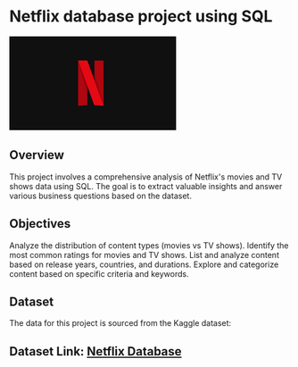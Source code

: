 # Netflix database project using SQL

![Netflix_logo](https://github.com/SuriyaSureshkumar/Netflix_Database/blob/main/netflix_logo.png)

## **Overview**
This project involves a comprehensive analysis of Netflix's movies and TV shows data using SQL. 
The goal is to extract valuable insights and answer various business questions based on the dataset.

## **Objectives**
Analyze the distribution of content types (movies vs TV shows).
Identify the most common ratings for movies and TV shows.
List and analyze content based on release years, countries, and durations.
Explore and categorize content based on specific criteria and keywords.

## **Dataset**
The data for this project is sourced from the Kaggle dataset:

## **Dataset Link:** [Netflix Database](https://www.kaggle.com/datasets/shivamb/netflix-shows?resource=download)
